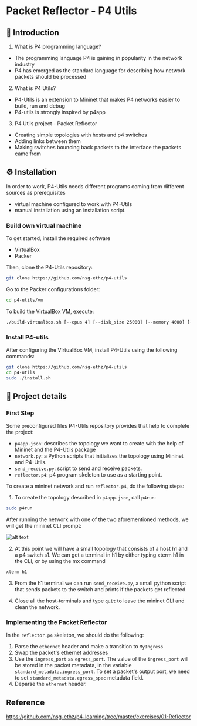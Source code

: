 
# Packet Reflector - P4 Utils
## 📑 Introduction
1. What is P4 programming language?
* The programming language P4 is gaining in popularity in the network industry
* P4 has emerged as the standard language for describing how network packets should be processed
2. What is P4 Utils?
* P4-Utils is an extension to Mininet that makes P4 networks easier to build, run and debug
* P4-utils is strongly inspired by p4app
3. P4 Utils project - Packet Reflector
* Creating simple topologies with hosts and p4 switches 
* Adding links between them
* Making switches bouncing back packets to the interface the packets came from





## ⚙️ Installation

In order to work, P4-Utils needs different programs coming from different sources as prerequisites
* virtual machine configured to work with P4-Utils
* manual installation using an installation script.
### Build own virtual machine
To get started, install the required software
* VirtualBox
* Packer

Then, clone the P4-Utils repository:
```bash
git clone https://github.com/nsg-ethz/p4-utils
```
Go to the Packer configurations folder:
```bash
cd p4-utils/vm
```
To build the VirtualBox VM, execute:
```bash
./build-virtualbox.sh [--cpus 4] [--disk_size 25000] [--memory 4000] [--vm_name p4] [--username p4] [--password p4]
```
### Install P4-utils
After configuring the VirtualBox VM,  install P4-Utils using the following commands:
```bash
git clone https://github.com/nsg-ethz/p4-utils
cd p4-utils
sudo ./install.sh
```
## 🔎 Project details
### First Step
Some preconfigured files P4-Utils repository provides that help to complete the project:
* ``` p4app.json ```: describes the topology we want to create with the help of Mininet and the P4-Utils package
* ``` network.py ```: a Python scripts that initializes the topology using Mininet and P4-Utils.
* ``` send_receive.py ```: script to send and receive packets.
* ``` reflector.p4 ```: p4 program skeleton to use as a starting point.

To create a mininet network and run ``` reflector.p4 ```, do the following steps:
1. To create the topology described in ``` p4app.json ```, call ```p4run```:

```bash
sudo p4run
```
After running the network with one of the two aforementioned methods, we will get the mininet CLI prompt:

![alt text](https://github.com/nsg-ethz/p4-learning/raw/master/exercises/01-Reflector/images/mininet_cli.png)

2. At this point we will have a small topology that consists of a host h1 and a p4 switch s1. We can get a terminal in h1 by either typing xterm h1 in the CLI, or by using the mx command
```bash
xterm h1
```
3. From the h1 terminal we can run ``` send_receive.py ```, a small python script that sends packets to the switch and prints if the packets get reflected.

4. Close all the host-terminals and type ``` quit ``` to leave the mininet CLI and clean the network.

### Implementing the Packet Reflector
In the ```reflector.p4``` skeleton, we should do the following:
1. Parse the ``` ethernet ``` header and make a transition to ``` MyIngress ```
2. Swap the packet's ethernet addresses
3. Use the ``` ingress_port ``` as ``` egress_port ```. The value of the ```ingress_port``` will be stored in the packet metadata, in the variable ``` standard_metadata.ingress_port ```. To set a packet's output port, we need to set ``` standard_metadata.egress_spec ``` metadata field.
4. Deparse the ``` ethernet ``` header.


## Reference
https://github.com/nsg-ethz/p4-learning/tree/master/exercises/01-Reflector
